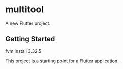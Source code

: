 # multitool

A new Flutter project.

## Getting Started

fvm install 3.32.5

This project is a starting point for a Flutter application.
